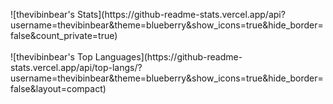 <!--
<img src="https://capsule-render.vercel.app/api?text=Hello!&animation=fadeIn&type=rect&color=gradient&height=100"/>
-->
<p>
  ![thevibinbear's Stats](https://github-readme-stats.vercel.app/api?username=thevibinbear&theme=blueberry&show_icons=true&hide_border=false&count_private=true)
  <br></br>
  ![thevibinbear's Top Languages](https://github-readme-stats.vercel.app/api/top-langs/?username=thevibinbear&theme=blueberry&show_icons=true&hide_border=false&layout=compact)
</p>
